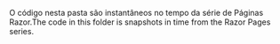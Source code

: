 <span data-ttu-id="90574-101">O código nesta pasta são instantâneos no tempo da série de Páginas Razor.</span><span class="sxs-lookup"><span data-stu-id="90574-101">The code in this folder is snapshots in time from the Razor Pages series.</span></span>
